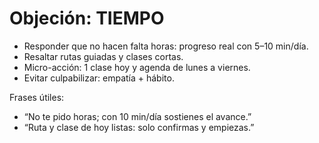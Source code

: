 # Objeción: TIEMPO

- Responder que no hacen falta horas: progreso real con 5–10 min/día.
- Resaltar rutas guiadas y clases cortas.
- Micro-acción: 1 clase hoy y agenda de lunes a viernes.
- Evitar culpabilizar: empatía + hábito.

Frases útiles:
- “No te pido horas; con 10 min/día sostienes el avance.”
- “Ruta y clase de hoy listas: solo confirmas y empiezas.”

